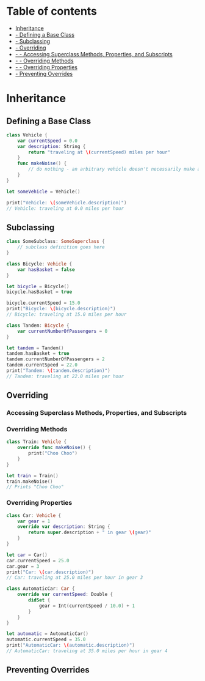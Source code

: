 # Table of contents
* [Inheritance](../chapters/Inheritance.md#inheritance)
* [ - Defining a Base Class](../chapters/Inheritance.md#defining-a-base-class)
* [ - Subclassing](../chapters/Inheritance.md#subclassing)
* [ - Overriding](../chapters/Inheritance.md#overriding)
* [ - - Accessing Superclass Methods, Properties, and Subscripts](../chapters/Inheritance.md#accessing-superclass-methods-properties-and-subscripts)
* [ - - Overriding Methods](../chapters/Inheritance.md#overriding-methods)
* [ - - Overriding Properties](../chapters/Inheritance.md#overriding-properties)
* [ - Preventing Overrides](../chapters/Inheritance.md#preventing-overrides)

# Inheritance

## Defining a Base Class

```Swift
class Vehicle {
    var currentSpeed = 0.0
    var description: String {
        return "traveling at \(currentSpeed) miles per hour"
    }
    func makeNoise() {
        // do nothing - an arbitrary vehicle doesn't necessarily make a noise
    }
}
```

```Swift
let someVehicle = Vehicle()
```

```Swift
print("Vehicle: \(someVehicle.description)")
// Vehicle: traveling at 0.0 miles per hour
```

## Subclassing

```Swift
class SomeSubclass: SomeSuperclass {
    // subclass definition goes here
}
```

```Swift
class Bicycle: Vehicle {
    var hasBasket = false
}
```

```Swift
let bicycle = Bicycle()
bicycle.hasBasket = true
```

```Swift
bicycle.currentSpeed = 15.0
print("Bicycle: \(bicycle.description)")
// Bicycle: traveling at 15.0 miles per hour
```

```Swift
class Tandem: Bicycle {
    var currentNumberOfPassengers = 0
}
```

```Swift
let tandem = Tandem()
tandem.hasBasket = true
tandem.currentNumberOfPassengers = 2
tandem.currentSpeed = 22.0
print("Tandem: \(tandem.description)")
// Tandem: traveling at 22.0 miles per hour
```

## Overriding

### Accessing Superclass Methods, Properties, and Subscripts

### Overriding Methods

```Swift
class Train: Vehicle {
    override func makeNoise() {
        print("Choo Choo")
    }
}
```

```Swift
let train = Train()
train.makeNoise()
// Prints "Choo Choo"
```

### Overriding Properties

```Swift
class Car: Vehicle {
    var gear = 1
    override var description: String {
        return super.description + " in gear \(gear)"
    }
}
```

```Swift
let car = Car()
car.currentSpeed = 25.0
car.gear = 3
print("Car: \(car.description)")
// Car: traveling at 25.0 miles per hour in gear 3
```

```Swift
class AutomaticCar: Car {
    override var currentSpeed: Double {
        didSet {
            gear = Int(currentSpeed / 10.0) + 1
        }
    }
}
```

```Swift
let automatic = AutomaticCar()
automatic.currentSpeed = 35.0
print("AutomaticCar: \(automatic.description)")
// AutomaticCar: traveling at 35.0 miles per hour in gear 4
```

## Preventing Overrides

